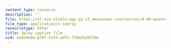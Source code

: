 ```yaml
---
content_type: resource
description: ''
file: https://ol-ocw-studio-app-qa.s3.amazonaws.com/courses/8-06-quantum-physics-iii-spring-2018/4a434e9ab707515dadf1770ad1282fda_7Y3qcKzO_mY.vtt
file_type: application/x-subrip
resourcetype: Other
title: 3play caption file
uid: 4a434e9a-b707-515d-adf1-770ad1282fda
---
```

